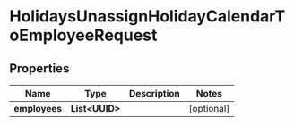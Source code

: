 

# HolidaysUnassignHolidayCalendarToEmployeeRequest


## Properties

| Name | Type | Description | Notes |
|------------ | ------------- | ------------- | -------------|
|**employees** | **List&lt;UUID&gt;** |  |  [optional] |



